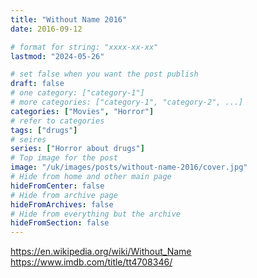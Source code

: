 ```yaml
---
title: "Without Name 2016"
date: 2016-09-12

# format for string: "xxxx-xx-xx"
lastmod: "2024-05-26"

# set false when you want the post publish
draft: false
# one category: ["category-1"]
# more categories: ["category-1", "category-2", ...]
categories: ["Movies", "Horror"]
# refer to categories
tags: ["drugs"]
# seires
series: ["Horror about drugs"]
# Top image for the post
image: "/uk/images/posts/without-name-2016/cover.jpg"
# Hide from home and other main page
hideFromCenter: false
# Hide from archive page
hideFromArchives: false
# Hide from everything but the archive
hideFromSection: false
---
```

https://en.wikipedia.org/wiki/Without_Name
https://www.imdb.com/title/tt4708346/
<!--more-->